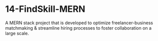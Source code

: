 # 14-FindSkill-MERN
A MERN stack project that is developed to optimize freelancer-business matchmaking &amp; streamline hiring processes to foster collaboration on a large scale. 
